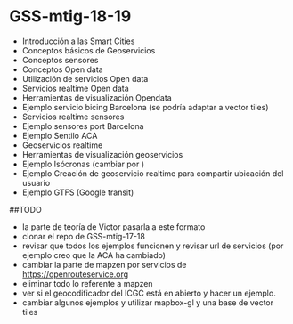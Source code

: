 # GSS-mtig-18-19

* Introducción a las Smart Cities
* Conceptos básicos de Geoservicios
* Conceptos sensores
* Conceptos Open data
* Utilización de servicios Open data
* Servicios realtime Open data
* Herramientas de visualización Opendata
* Ejemplo servicio bicing Barcelona (se podría adaptar a vector tiles)
* Servicios realtime sensores
* Ejemplo sensores port Barcelona
* Ejemplo Sentilo ACA
* Geoservicios realtime
* Herramientas de visualización geoservicios
* Ejemplo Isócronas (cambiar por )
* Ejemplo Creación de geoservicio realtime para compartir ubicación del usuario
* Ejemplo GTFS (Google transit)

##TODO

* la parte de teoría de Victor pasarla a este formato
* clonar el repo de GSS-mtig-17-18
* revisar que todos los ejemplos funcionen y revisar url de servicios (por ejemplo creo que la ACA ha cambiado)
* cambiar la parte de mapzen por servicios de https://openrouteservice.org
* eliminar todo lo referente a mapzen
* ver si el geocodificador del ICGC está en abierto y hacer un ejemplo.
* cambiar algunos ejemplos y utilizar mapbox-gl y una base de vector tiles
